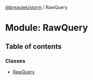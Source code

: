 [@breautek/storm](../README.md) / RawQuery

# Module: RawQuery

## Table of contents

### Classes

- [RawQuery](../classes/RawQuery.RawQuery-1.md)
